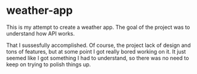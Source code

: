 # weather-app
This is my attempt to create a weather app. The goal of the project was to understand how API works. 

That I sussesfully accomplished. Of course, the project lack of design and tons of features, but at some point I got really bored working on it. It just seemed like I got something I had to understand, so there was no need to keep on trying to polish things up. 
